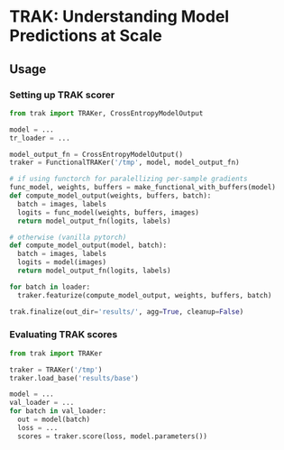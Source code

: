 <!-- ![workflow badge](https://github.com/MadryLab/trak/blob/main/.github/workflows/python-package.yml/badge.svg) -->
<!-- [![arXiv](https://img.shields.io/badge/arXiv-1234.56789-b31b1b.svg?style=flat-square)](https://arxiv.org/abs/1234.56789) -->
# TRAK: Understanding Model Predictions at Scale

## Usage

### Setting up TRAK scorer
```python
from trak import TRAKer, CrossEntropyModelOutput

model = ...
tr_loader = ...

model_output_fn = CrossEntropyModelOutput()
traker = FunctionalTRAKer('/tmp', model, model_output_fn)

# if using functorch for paralellizing per-sample gradients
func_model, weights, buffers = make_functional_with_buffers(model)
def compute_model_output(weights, buffers, batch):
  batch = images, labels
  logits = func_model(weights, buffers, images)
  return model_output_fn(logits, labels)

# otherwise (vanilla pytorch)
def compute_model_output(model, batch):
  batch = images, labels
  logits = model(images)
  return model_output_fn(logits, labels)

for batch in loader:
  traker.featurize(compute_model_output, weights, buffers, batch)

trak.finalize(out_dir='results/', agg=True, cleanup=False)
```

### Evaluating TRAK scores
```python
from trak import TRAKer

traker = TRAKer('/tmp')
traker.load_base('results/base')

model = ...
val_loader = ...
for batch in val_loader:
  out = model(batch)
  loss = ...
  scores = traker.score(loss, model.parameters())
```
